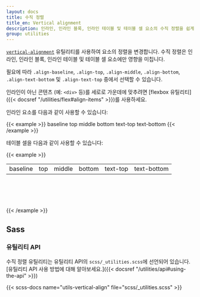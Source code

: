 ```yaml
---
layout: docs
title: 수직 정렬
title_en: Vertical alignment
description: 인라인, 인라인 블록, 인라인 테이블 및 테이블 셀 요소의 수직 정렬을 쉽게 변경할 수 있습니다.
group: utilities
---
```


[`vertical-alignment`](https://developer.mozilla.org/en-US/docs/Web/CSS/vertical-align) 유틸리티를 사용하여 요소의 정렬을 변경합니다. 수직 정렬은 인라인, 인라인 블록, 인라인 테이블 및 테이블 셀 요소에만 영향을 미칩니다.

필요에 따라 `.align-baseline`, `.align-top`, `.align-middle`, `.align-bottom`, `.align-text-bottom` 및 `.align-text-top` 중에서 선택할 수 있습니다.

인라인이 아닌 콘텐츠 (예: `<div>` 등)를 세로로 가운데에 맞추려면 [flexbox 유틸리티]({{< docsref "/utilities/flex#align-items" >}})를 사용하세요.

인라인 요소를 다음과 같이 사용할 수 있습니다:

{{< example >}}
<span class="align-baseline">baseline</span>
<span class="align-top">top</span>
<span class="align-middle">middle</span>
<span class="align-bottom">bottom</span>
<span class="align-text-top">text-top</span>
<span class="align-text-bottom">text-bottom</span>
{{< /example >}}

테이블 셀을 다음과 같이 사용할 수 있습니다:

{{< example >}}
<table style="height: 100px;">
  <tbody>
    <tr>
      <td class="align-baseline">baseline</td>
      <td class="align-top">top</td>
      <td class="align-middle">middle</td>
      <td class="align-bottom">bottom</td>
      <td class="align-text-top">text-top</td>
      <td class="align-text-bottom">text-bottom</td>
    </tr>
  </tbody>
</table>
{{< /example >}}

## Sass

### 유틸리티 API

수직 정렬 유틸리티는 유틸리티 API의 `scss/_utilities.scss`에 선언되어 있습니다. [유틸리티 API 사용 방법에 대해 알아보세요.]({{< docsref "/utilities/api#using-the-api" >}})

{{< scss-docs name="utils-vertical-align" file="scss/_utilities.scss" >}}
